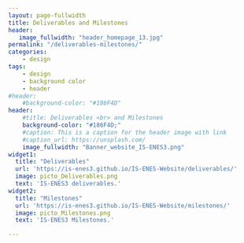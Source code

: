 ```yaml
---
layout: page-fullwidth
title: Deliverables and Milestones
header:
   image_fullwidth: "header_homepage_13.jpg"
permalink: "/deliverables-milestones/"
categories:
    - design
tags:
    - design
    - background color
    - header
#header:
    #background-color: "#186F4D"
header:
    #title: Deliverables <br> and Milestones
    background-color: "#186F4D;"
    #caption: This is a caption for the header image with link
    #caption_url: https://unsplash.com/
    image_fullwidth: "Banner_website_IS-ENES3.png"
widget1:
  title: "Deliverables"
  url: 'https://is-enes3.github.io/IS-ENES-Website/deliverables/'
  image: picto_Deliverables.png
  text: 'IS-ENES3 deliverables.'
widget2:
  title: "Milestones"
  url: 'https://is-enes3.github.io/IS-ENES-Website/milestones/'
  image: picto_Milestones.png
  text: 'IS-ENES3 Milestones.'

---
```


